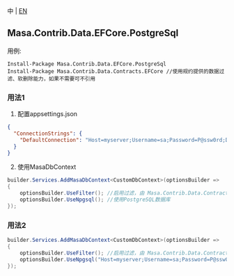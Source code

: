 中 | [EN](README.md)

## Masa.Contrib.Data.EFCore.PostgreSql

用例:

``` powershelll
Install-Package Masa.Contrib.Data.EFCore.PostgreSql
Install-Package Masa.Contrib.Data.Contracts.EFCore //使用规约提供的数据过滤、软删除能力，如果不需要可不引用
```

### 用法1

1. 配置appsettings.json

``` appsettings.json
{
  "ConnectionStrings": {
    "DefaultConnection": "Host=myserver;Username=sa;Password=P@ssw0rd;Database=identity"
  }
}
```

2. 使用MasaDbContext

``` C#
builder.Services.AddMasaDbContext<CustomDbContext>(optionsBuilder =>
{
    optionsBuilder.UseFilter(); //启用过滤，由 Masa.Contrib.Data.Contracts.EFCore 提供
    optionsBuilder.UseNpgsql(); //使用PostgreSQL数据库
});
```

### 用法2

``` C#
builder.Services.AddMasaDbContext<CustomDbContext>(optionsBuilder =>
{
    optionsBuilder.UseFilter(); //启用过滤，由 Masa.Contrib.Data.Contracts.EFCore 提供
    optionsBuilder.UseNpgsql("Host=myserver;Username=sa;Password=P@ssw0rd;Database=identity"); //使用PostgreSQL数据库
});
```